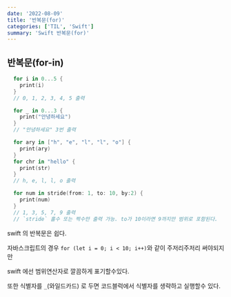 ```yaml
---
date: '2022-08-09'
title: '반복문(for)'
categories: ['TIL', 'Swift']
summary: 'Swift 반복문(for)'
---
```


## 반복문(for-in)

```swift
  for i in 0...5 {
    print(i)
  }
  // 0, 1, 2, 3, 4, 5 출력

  for _ in 0...3 {
    print("안녕하세요")
  }
  // "안녕하세요" 3번 출력

  for ary in ["h", "e", "l", "l", "o"] {
    print(ary)
  }
  for chr in "hello" {
    print(str)
  }
  // h, e, l, l, o 출력

  for num in stride(from: 1, to: 10, by:2) {
    print(num)
  }
  // 1, 3, 5, 7, 9 출력
  // `stride` 홀수 또는 짝수만 출력 가능. to가 10이라면 9까지만 범위로 포함된다.
```

swift 의 반복문은 쉽다.

자바스크립트의 경우 `for (let i = 0; i < 10; i++)`와 같이 주저리주저리 써야되지만

swift 에선 범위연산자로 깔끔하게 표기할수있다.

또한 식별자를 `_`(와일드카드) 로 두면 코드블럭에서 식별자를 생략하고 실행할수 있다.
